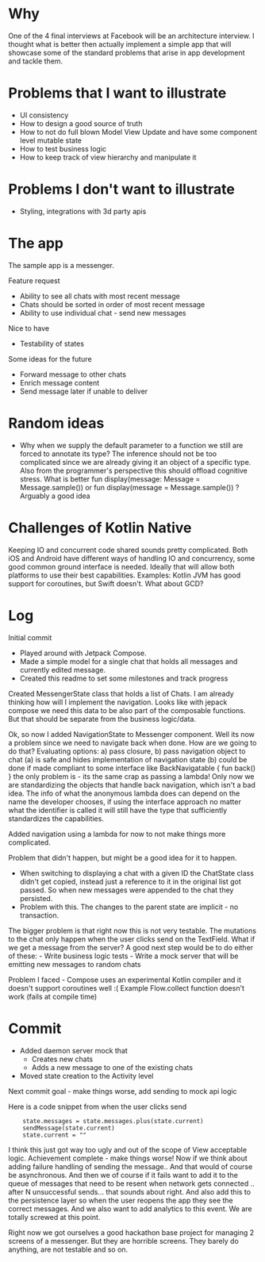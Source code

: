 # Why
One of the 4 final interviews at Facebook will be an architecture interview.
I thought what is better then actually implement a simple app that will showcase
some of the standard problems that arise in app development and tackle them.

# Problems that I want to illustrate
* UI consistency
* How to design a good source of truth
* How to not do full blown Model View Update and have some component level mutable state
* How to test business logic
* How to keep track of view hierarchy and manipulate it

# Problems I don't want to illustrate
* Styling, integrations with 3d party apis

# The app
The sample app is a messenger.

Feature request
* Ability to see all chats with most recent message
* Chats should be sorted in order of most recent message
* Ability to use individual chat - send new messages

Nice to have
* Testability of states

Some ideas for the future
* Forward message to other chats
* Enrich message content
* Send message later if unable to deliver

# Random ideas

* Why when we supply the default parameter to a function we still are forced to
annotate its type? The inference should not be too complicated since we are already
giving it an object of a specific type. Also from the programmer's perspective
this should offload cognitive stress. What is better
  fun display(message: Message = Message.sample())
  or
  fun display(message = Message.sample())
  ? Arguably a good idea

# Challenges of Kotlin Native
Keeping IO and concurrent code shared sounds pretty complicated. Both iOS and Android have
different ways of handling IO and concurrency, some good common ground interface is needed.
Ideally that will allow both platforms to use their best capabilities.
Examples:
Kotlin JVM has good support for coroutines, but Swift doesn't. What about GCD?

# Log

Initial commit
* Played around with Jetpack Compose.
* Made a simple model for a single chat that holds all messages
and currently edited message.
* Created this readme to set some milestones and track progress

Created MessengerState class that holds a list of Chats.
I am already thinking how will I implement the navigation.
Looks like with jepack compose we need this data to be also part of the
composable functions. But that should be separate from the business logic/data.

Ok, so now I added NavigationState to Messenger component.
Well its now a problem since we need to navigate back when done. How are we
going to do that? Evaluating options: a) pass closure, b) pass navigation object to chat
(a) is safe and hides implementation of navigation state
(b) could be done if made compliant to some interface like BackNavigatable { fun back() }
  the only problem is - its the same crap as passing a lambda! Only now we are standardizing
  the objects that handle back navigation, which isn't a bad idea. The info of what the
  anonymous lambda does can depend on the name the developer chooses, if using the interface approach
  no matter what the identifier is called it will still have the type that sufficiently
  standardizes the capabilities.

Added navigation using a lambda for now to not make things more complicated.

Problem that didn't happen, but might be a good idea for it to happen.
* When switching to displaying a chat with a given ID the ChatState class
  didn't get copied, instead just a reference to it in the original list got passed.
  So when new messages were appended to the chat they persisted.
* Problem with this. The changes to the parent state are implicit - no transaction.

The bigger problem is that right now this is not very testable. The mutations to the
chat only happen when the user clicks send on the TextField. What if we get a message from the server?
A good next step would be to do either of these:
    - Write business logic tests
    - Write a mock server that will be emitting new messages to random chats

Problem I faced - Compose uses an experimental Kotlin compiler
and it doesn't support coroutines well :(
Example Flow<T>.collect function doesn't work (fails at compile time)

# Commit
* Added daemon server mock that
    - Creates new chats
    - Adds a new message to one of the existing chats
* Moved state creation to the Activity level

Next commit goal - make things worse, add sending to mock api logic

Here is a code snippet from when the user clicks send
```
    state.messages = state.messages.plus(state.current)
    sendMessage(state.current)
    state.current = ""
```
I think this just got way too ugly and out of the scope of View acceptable logic.
Achievement complete - make things worse!
Now if we think about adding failure handling of sending the message..
And that would of course be asynchronous. And then we of course if it fails
want to add it to the queue of messages that need to be resent when network
gets connected .. after N unsuccessful sends... that sounds about right.
And also add this to the persistence layer so when the user reopens the app
they see the correct messages. And we also want to add analytics to this event.
We are totally screwed at this point.

Right now we got ourselves a good hackathon base project for managing 2 screens
of a messenger. But they are horrible screens. They barely do anything, are not
testable and so on.




